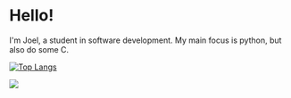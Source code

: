 # Hello!

I'm Joel, a student in software development. 
My main focus is python, but also do some C.

[![Top Langs](https://github-readme-stats.vercel.app/api/top-langs/?username=JoelFrancisco)](https://github.com/JoelFrancisco/github-readme-stats)

[![](https://img.shields.io/badge/Joel_Francisco-blue?style=flat-square&labelColor=blue&logo=linkedin)](https://www.linkedin.com/in/joel-francisco-1430b61a8/)
